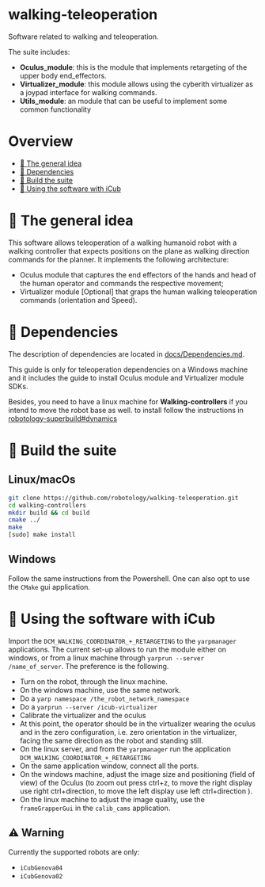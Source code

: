 # walking-teleoperation
Software related to walking and teleoperation. 

The suite includes:

* **Oculus_module**: this is the module that implements retargeting of the upper body end_effectors.
* **Virtualizer_module**: this module allows using the cyberith virtualizer as a joypad interface for walking commands.
* **Utils_module**: an module that can be useful to implement some common functionality

# Overview
 - [:orange_book: The general idea](#orange_book-some-theory-behind-the-code)
 - [:page_facing_up: Dependencies](#page_facing_up-dependencies)
 - [:hammer: Build the suite](#hammer-build-the-suite)
 - [:running: Using the software with iCub](#running-using-the-software-with-iCub)

# :orange_book: The general idea
This software allows teleoperation of a walking humanoid robot with a walking controller that expects positions on the plane as walking direction commands for the planner.
It implements the following architecture:
* Oculus module that captures the end effectors of the hands and head of the human operator and commands the respective movement;
* Virtualizer module [Optional] that graps the human walking teleoperation commands (orientation and Speed).


# :page_facing_up: Dependencies
The description of dependencies are located in [docs/Dependencies.md](https://github.com/kouroshD/walking-teleoperation/blob/kouroshD-readMeUpdates/docs/Dependencies.md).

This guide is only for teleoperation dependencies on a Windows machine and it includes the guide to install Oculus module and Virtualizer module SDKs.

Besides, you need to have a linux machine for **Walking-controllers** if you intend to move the robot base as well. to install follow the instructions in [robotology-superbuild#dynamics](https://github.com/robotology/robotology-superbuild#dynamics)


# :hammer: Build the suite
## Linux/macOs

```sh
git clone https://github.com/robotology/walking-teleoperation.git
cd walking-controllers
mkdir build && cd build
cmake ../
make
[sudo] make install
```
## Windows
Follow the same instructions from the Powershell. One can also opt to use the ``CMake`` gui application.

# :running: Using the software with iCub
Import the `DCM_WALKING_COORDINATOR_+_RETARGETING` to the `yarpmanager` applications.
The current set-up allows to run the module either on windows, or from a linux machine through `yarprun --server /name_of_server`. The preference is the following.
* Turn on the robot, through the linux machine.
* On the windows machine, use the same network.
* Do a `yarp namespace /the_robot_network_namespace`
* Do a `yarprun --server /icub-virtualizer`
* Calibrate the virtualizer and the oculus
* At this point, the operator should be in the virtualizer wearing the oculus and in the zero configuration, i.e. zero orientation in the virtualizer, facing the same direction as the robot and standing still.
* On the linux server, and from the `yarpmanager` run the application `DCM_WALKING_COORDINATOR_+_RETARGETING`
* On the same application window, connect all the ports.
* On the windows machine, adjust the image size and positioning (field of view) of the Oculus (to zoom out press ctrl+z, to move the right display use right ctrl+direction, to move the left display use left ctrl+direction ).
* On the linux machine to adjust the image quality, use the `frameGrapperGui` in the `calib_cams` application.

## :warning: Warning
Currently the supported robots are only:
- ``iCubGenova04``
- ``iCubGenova02``


